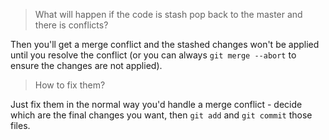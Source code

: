 > What will happen if the code is stash pop back to the master and there is conflicts?

Then you'll get a merge conflict and the stashed changes won't be applied until
you resolve the conflict (or you can always `git merge --abort` to ensure the
changes are not applied).

> How to fix them?

Just fix them in the normal way you'd handle a merge conflict - decide which
are the final changes you want, then `git add` and `git commit` those files.
